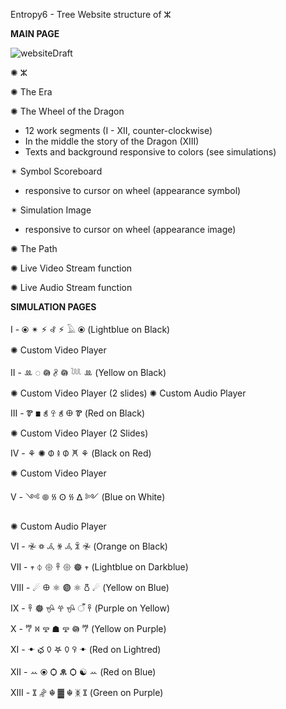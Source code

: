 Entropy6 - Tree Website structure of ⵣ

**MAIN PAGE**

![websiteDraft](https://user-images.githubusercontent.com/94471871/156811196-44c124f3-c99f-45d9-a214-198f78ac8e8b.jpg)

✺ ⵣ

✺ The Era

✺ The Wheel of the Dragon
- 12 work segments (I - XII, counter-clockwise)
- In the middle the story of the Dragon (XIII)
- Texts and background responsive to colors (see simulations)

✴︎ Symbol Scoreboard
- responsive to cursor on wheel (appearance symbol)

✴︎ Simulation Image
- responsive to cursor on wheel (appearance image)

✺ The Path

✺ Live Video Stream function

✺ Live Audio Stream function


**SIMULATION PAGES**

I - ⦿ ✴︎ ⚡︎ ꘩ ⚡︎ 𓄿 ⦿ (Lightblue on Black)

✺ Custom Video Player

II - ꔛ ◌ 𖡎 𖨁 𖡎 𓆙 ꔛ (Yellow on Black)

✺ Custom Video Player (2 slides)
✺ Custom Audio Player

III - Ꮘ ◼ ꋝ 𖤾 ꋝ 𐀏 Ꮘ (Red on Black)

✺ Custom Video Player (2 Slides)

IV - ⚘ ✺ ᱰ 𖦔 ᱰ 𐁔 ⚘ (Black on Red)

✺ Custom Video Player

V - ༺ 𖣠 𐠿 𐰧 𐠿 ᐃ ༻ (Blue on White)

✺ Custom Audio Player

VI - 𖤛 ꥟ 𖥂 ꄆ 𖥂 ꍜ 𖤛 (Orange on Black)

VII - 𖥧 ⏀ 𑁍 𐃓 𑁍 𖣔 𖥧 (Lightblue on Darkblue)

VIII - ☄︎ 𐀏 ⚛︎ 𖣐 ⚛︎ 𐃰 ☄︎ (Yellow on Blue)

IX - 𐃓 𖣔 𖤈 𖣂 𖤈 ँ 𐃓 (Purple on Yellow)

X - 𐂐 ꒿ 𖣲 ☗ 𖣲 𖡎 𐂐 (Yellow on Purple)

XI - ꔹ ఛ 𐠅 𖤐 𐠅 ꀬ ꔹ (Red on Lightred)

XII - ꕀ ⦿ Ѻ 𖠨 Ѻ ☯︎ ꕀ (Red on Blue)

XIII - ꇻ 𖧌 ☬ ▓ ☬ ᛤ ꇻ (Green on Purple)
